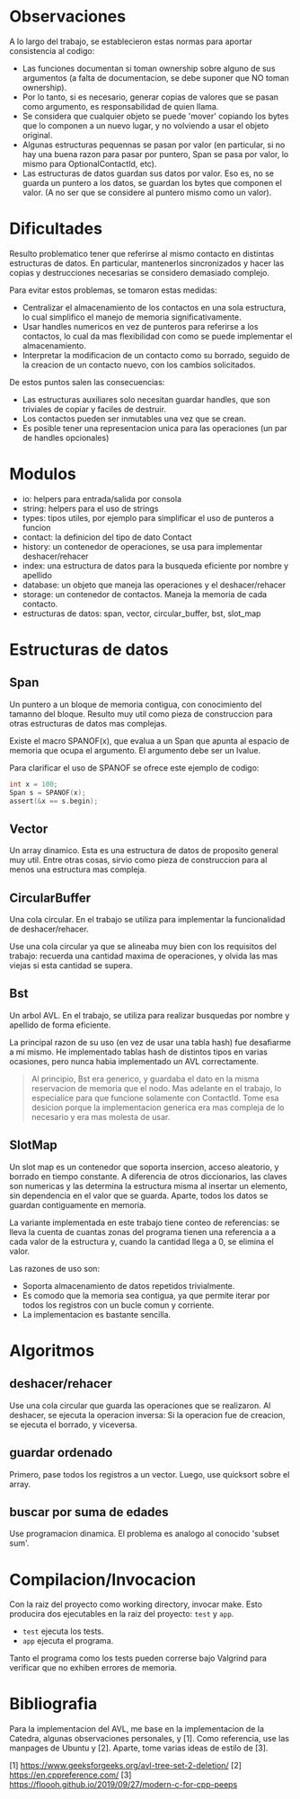 # Observaciones


A lo largo del trabajo, se establecieron estas normas para aportar consistencia
al codigo:

- Las funciones documentan si toman ownership sobre alguno de sus argumentos (a
falta de documentacion, se debe suponer que NO toman ownership).
- Por lo tanto, si es necesario, generar copias de valores que se pasan como
argumento, es responsabilidad de quien llama.
- Se considera que cualquier objeto se puede 'mover' copiando los bytes que lo
componen a un nuevo lugar, y no volviendo a usar el objeto original.
- Algunas estructuras pequennas se pasan por valor (en particular, si no hay una
buena razon para pasar por puntero, Span se pasa por valor, lo mismo para
OptionalContactId, etc).
- Las estructuras de datos guardan sus datos por valor. Eso es, no se guarda un
puntero a los datos, se guardan los bytes que componen el valor. (A no ser que se
considere al puntero mismo como un valor).

# Dificultades

Resulto problematico tener que referirse al mismo contacto en distintas
estructuras de datos. En particular, mantenerlos sincronizados y hacer las copias
y destrucciones necesarias se considero demasiado complejo.

Para evitar estos problemas, se tomaron estas medidas:

- Centralizar el almacenamiento de los contactos en una sola estructura, lo cual
simplifico el manejo de memoria significativamente.
- Usar handles numericos en vez de punteros para referirse a los contactos, lo
cual da mas flexibilidad con como se puede implementar el almacenamiento.
- Interpretar la modificacion de un contacto como su borrado, seguido de la
creacion de un contacto nuevo, con los cambios solicitados.

De estos puntos salen las consecuencias:

- Las estructuras auxiliares solo necesitan guardar handles, que son triviales de
copiar y faciles de destruir.
- Los contactos pueden ser inmutables una vez que se crean.
- Es posible tener una representacion unica para las operaciones (un par de
handles opcionales)

# Modulos

- io: helpers para entrada/salida por consola
- string: helpers para el uso de strings
- types: tipos utiles, por ejemplo para simplificar el uso de punteros a funcion
- contact: la definicion del tipo de dato Contact
- history: un contenedor de operaciones, se usa para implementar deshacer/rehacer
- index: una estructura de datos para la busqueda eficiente por nombre y apellido
- database: un objeto que maneja las operaciones y el deshacer/rehacer
- storage: un contenedor de contactos. Maneja la memoria de cada contacto.
- estructuras de datos: span, vector, circular\_buffer, bst, slot\_map

# Estructuras de datos

## Span

Un puntero a un bloque de memoria contigua, con conocimiento del tamanno del
bloque. Resulto muy util como pieza de construccion para otras estructuras de
datos mas complejas.

Existe el macro SPANOF(x), que evalua a un Span que apunta al espacio de memoria
que ocupa el argumento. El argumento debe ser un lvalue.

Para clarificar el uso de SPANOF se ofrece este ejemplo de codigo:

```c
int x = 100;
Span s = SPANOF(x);
assert(&x == s.begin);
```

## Vector

Un array dinamico. Esta es una estructura de datos de proposito general muy util.
Entre otras cosas, sirvio como pieza de construccion para al menos una estructura
mas compleja.

## CircularBuffer

Una cola circular. En el trabajo se utiliza para implementar la funcionalidad de
deshacer/rehacer.

Use una cola circular ya que se alineaba muy bien con los requisitos del trabajo:
recuerda una cantidad maxima de operaciones, y olvida las mas viejas si esta
cantidad se supera.

## Bst

Un arbol AVL. En el trabajo, se utiliza para realizar busquedas por nombre y
apellido de forma eficiente.

La principal razon de su uso (en vez de usar una tabla hash) fue desafiarme a mi
mismo. He implementado tablas hash de distintos tipos en varias ocasiones, pero
nunca habia implementado un AVL correctamente.

> Al principio, Bst era generico, y guardaba el dato en la misma reservacion de
> memoria que el nodo. Mas adelante en el trabajo, lo especialice para que
> funcione solamente con ContactId.
> Tome esa desicion porque la implementacion generica era mas compleja de lo
> necesario y era mas molesta de usar.

## SlotMap

Un slot map es un contenedor que soporta insercion, acceso aleatorio, y borrado
en tiempo constante. A diferencia de otros diccionarios, las claves son numericas
y las determina la estructura misma al insertar un elemento, sin dependencia en
el valor que se guarda. Aparte, todos los datos se guardan contiguamente en
memoria.

La variante implementada en este trabajo tiene conteo de referencias: se lleva
la cuenta de cuantas zonas del programa tienen una referencia a a cada valor de
la estructura y, cuando la cantidad llega a 0, se elimina el valor.

Las razones de uso son:
- Soporta almacenamiento de datos repetidos trivialmente.
- Es comodo que la memoria sea contigua, ya que permite iterar por todos los
registros con un bucle comun y corriente.
- La implementacion es bastante sencilla.

# Algoritmos

## deshacer/rehacer

Use una cola circular que guarda las operaciones que se realizaron. Al deshacer,
se ejecuta la operacion inversa: Si la operacion fue de creacion, se ejecuta el
borrado, y viceversa.

## guardar ordenado

Primero, pase todos los registros a un vector. Luego, use quicksort sobre el array.

## buscar por suma de edades

Use programacion dinamica. El problema es analogo al conocido 'subset sum'.

# Compilacion/Invocacion

Con la raiz del proyecto como working directory, invocar make. Esto producira dos
ejecutables en la raiz del proyecto: `test` y `app`.

- `test` ejecuta los tests.
- `app` ejecuta el programa.

Tanto el programa como los tests pueden correrse bajo Valgrind para verificar que
no exhiben errores de memoria.

# Bibliografia

Para la implementacion del AVL, me base en la implementacion de la Catedra,
algunas observaciones personales, y [1]. Como referencia, use las manpages de
Ubuntu y [2]. Aparte, tome varias ideas de estilo de [3].

[1] https://www.geeksforgeeks.org/avl-tree-set-2-deletion/
[2] https://en.cppreference.com/
[3] https://floooh.github.io/2019/09/27/modern-c-for-cpp-peeps
